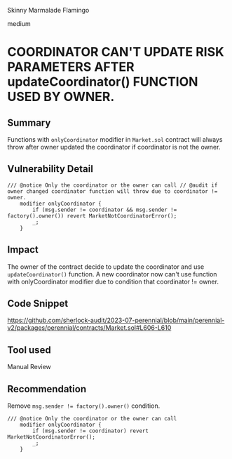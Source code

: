 Skinny Marmalade Flamingo

medium

# COORDINATOR CAN'T UPDATE RISK PARAMETERS AFTER updateCoordinator() FUNCTION USED BY OWNER.
## Summary

Functions with `onlyCoordinator` modifier in `Market.sol` contract will always throw after owner updated the coordinator if coordinator is not the owner.

## Vulnerability Detail

```solidity
/// @notice Only the coordinator or the owner can call // @audit if owner changed coordinator function will throw due to coordinator != owner.
    modifier onlyCoordinator {
        if (msg.sender != coordinator && msg.sender != factory().owner()) revert MarketNotCoordinatorError();
        _;
    } 
```
## Impact

The owner of the contract decide to update the coordinator and use `updateCoordinator()` function.
A new coordinator now can't use function with onlyCoordinator modifier due to condition that coordinator != owner.

## Code Snippet

https://github.com/sherlock-audit/2023-07-perennial/blob/main/perennial-v2/packages/perennial/contracts/Market.sol#L606-L610

## Tool used

Manual Review

## Recommendation
Remove `msg.sender != factory().owner()` condition.

```solidity
/// @notice Only the coordinator or the owner can call
    modifier onlyCoordinator {
        if (msg.sender != coordinator) revert MarketNotCoordinatorError();
        _;
    }
```